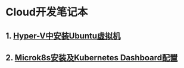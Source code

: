 # Cloud开发笔记本

## 1. [Hyper-V中安装Ubuntu虚拟机](./docs/hyperv-ubuntu.md)

## 2. [Microk8s安装及Kubernetes Dashboard配置](./docs/kubernetes-dashboard.md)
